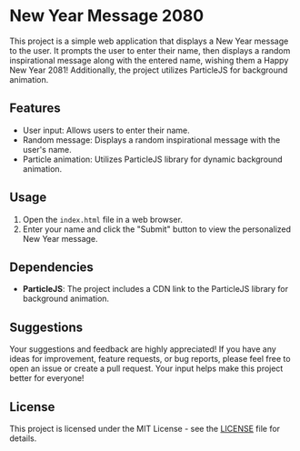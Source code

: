 # New Year Message 2080

This project is a simple web application that displays a New Year message to the user. It prompts the user to enter their name, then displays a random inspirational message along with the entered name, wishing them a Happy New Year 2081! Additionally, the project utilizes ParticleJS for background animation.

## Features

- User input: Allows users to enter their name.
- Random message: Displays a random inspirational message with the user's name.
- Particle animation: Utilizes ParticleJS library for dynamic background animation.

## Usage

1. Open the `index.html` file in a web browser.
2. Enter your name and click the "Submit" button to view the personalized New Year message.

## Dependencies

- **ParticleJS**: The project includes a CDN link to the ParticleJS library for background animation.

## Suggestions

Your suggestions and feedback are highly appreciated! If you have any ideas for improvement, feature requests, or bug reports, please feel free to open an issue or create a pull request. Your input helps make this project better for everyone!

## License

This project is licensed under the MIT License - see the [LICENSE](LICENSE) file for details.
